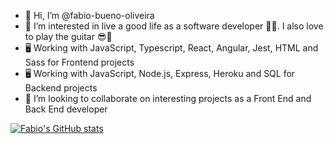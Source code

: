 - 👋 Hi, I’m @fabio-bueno-oliveira
- 👀 I’m interested in live a good life as a software developer 👨‍💻. I also love to play the guitar 😎🎸
- 🖥 Working with JavaScript, Typescript, React, Angular, Jest, HTML and Sass for Frontend projects
- 🖥 Working with JavaScript, Node.js, Express, Heroku and SQL for Backend projects
- 💞️ I’m looking to collaborate on interesting projects as a Front End and Back End developer

<!---
fabio-bueno-oliveira/fabio-bueno-oliveira is a ✨ special ✨ repository because its `README.md` (this file) appears on your GitHub profile.
You can click the Preview link to take a look at your changes.
--->
[![Fabio's GitHub stats](https://github-readme-stats.vercel.app/api?username=fabio-bueno-oliveira)](https://github.com/fabio-bueno-oliveira/github-readme-stats)
